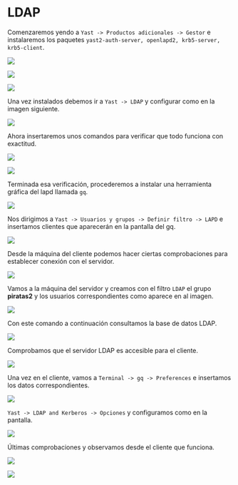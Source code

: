 # LDAP

Comenzaremos yendo a `Yast -> Productos adicionales -> Gestor` e instalaremos los paquetes `yast2-auth-server, openlapd2, krb5-server, krb5-client`.

![](./img/1.png)

![](./img/2.png)

![](./img/3.png)

Una vez instalados debemos ir a `Yast -> LDAP` y configurar como en la imagen siguiente.

![](./img/4.png)

Ahora insertaremos unos comandos para verificar que todo funciona con exactitud.

![](./img/5.png)

![](./img/6.png)

Terminada esa verificación, procederemos a instalar una herramienta gráfica del lapd llamada `gq`.

![](./img/7.png)

Nos dirigimos a `Yast -> Usuarios y grupos -> Definir filtro -> LAPD` e insertamos clientes que aparecerán en la pantalla del gq.

![](./img/8.png)

Desde la máquina del cliente podemos hacer ciertas comprobaciones para establecer conexión con el servidor.

![](./img/cli1.png)

Vamos a la máquina del servidor y creamos con el filtro `LDAP` el grupo **piratas2** y los usuarios correspondientes como aparece en al imagen.

![](./img/9.png)

Con este comando a continuación consultamos la base de datos LDAP.

![](./img/10.png)

Comprobamos que el servidor LDAP es accesible para el cliente.

![](./img/11.png)

Una vez en el cliente, vamos a `Terminal -> gq -> Preferences` e insertamos los datos correspondientes.

![](./img/12.png)

`Yast -> LDAP and Kerberos -> Opciones` y configuramos como en la pantalla.

![](./img/13.png)

Últimas comprobaciones y observamos desde el cliente que funciona.

![](./img/14.png)

![](./img/15.png)
